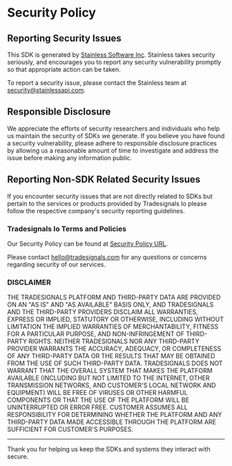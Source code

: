 # Security Policy

## Reporting Security Issues

This SDK is generated by [Stainless Software Inc](http://stainlessapi.com). Stainless takes security seriously, and encourages you to report any security vulnerability promptly so that appropriate action can be taken.

To report a security issue, please contact the Stainless team at security@stainlessapi.com.

## Responsible Disclosure

We appreciate the efforts of security researchers and individuals who help us maintain the security of
SDKs we generate. If you believe you have found a security vulnerability, please adhere to responsible
disclosure practices by allowing us a reasonable amount of time to investigate and address the issue
before making any information public.

## Reporting Non-SDK Related Security Issues

If you encounter security issues that are not directly related to SDKs but pertain to the services
or products provided by Tradesignals Io please follow the respective company's security reporting guidelines.

### Tradesignals Io Terms and Policies

Our Security Policy can be found at [Security Policy URL](https://tradesignals.io/security-policy).

Please contact hello@tradesignals.com for any questions or concerns regarding security of our services.

### DISCLAIMER

THE TRADESIGNALS PLATFORM AND THIRD-PARTY DATA ARE PROVIDED ON AN "AS IS" AND "AS AVAILABLE" BASIS ONLY, AND TRADESIGNALS AND THE THIRD-PARTY PROVIDERS DISCLAIM ALL WARRANTIES, EXPRESS OR IMPLIED, STATUTORY OR OTHERWISE, INCLUDING WITHOUT LIMITATION THE IMPLIED WARRANTIES OF MERCHANTABILITY, FITNESS FOR A PARTICULAR PURPOSE, AND NON-INFRINGEMENT OF THIRD-PARTY RIGHTS. NEITHER TRADESIGNALS NOR ANY THIRD-PARTY PROVIDER WARRANTS THE ACCURACY, ADEQUACY, OR COMPLETENESS OF ANY THIRD-PARTY DATA OR THE RESULTS THAT MAY BE OBTAINED FROM THE USE OF SUCH THIRD-PARTY DATA. TRADESIGNALS DOES NOT WARRANT THAT THE OVERALL SYSTEM THAT MAKES THE PLATFORM AVAILABLE (INCLUDING BUT NOT LIMITED TO THE INTERNET, OTHER TRANSMISSION NETWORKS, AND CUSTOMER'S LOCAL NETWORK AND EQUIPMENT) WILL BE FREE OF VIRUSES OR OTHER HARMFUL COMPONENTS OR THAT THE USE OF THE PLATFORM WILL BE UNINTERRUPTED OR ERROR FREE. CUSTOMER ASSUMES ALL RESPONSIBILITY FOR DETERMINING WHETHER THE PLATFORM AND ANY THIRD-PARTY DATA MADE ACCESSIBLE THROUGH THE PLATFORM ARE SUFFICIENT FOR CUSTOMER'S PURPOSES.

---

Thank you for helping us keep the SDKs and systems they interact with secure.
